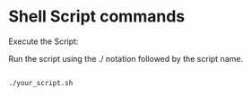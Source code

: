 # Shell Script commands

Execute the Script:

Run the script using the ./ notation followed by the script name.

```bash

./your_script.sh

```
